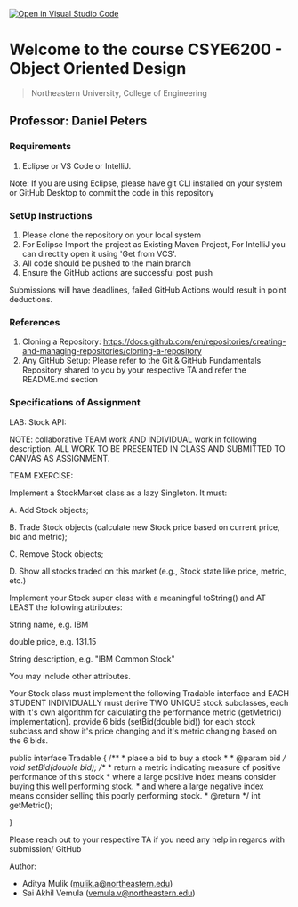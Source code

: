 [![Open in Visual Studio Code](https://classroom.github.com/assets/open-in-vscode-c66648af7eb3fe8bc4f294546bfd86ef473780cde1dea487d3c4ff354943c9ae.svg)](https://classroom.github.com/online_ide?assignment_repo_id=9815679&assignment_repo_type=AssignmentRepo)
# Welcome to the course CSYE6200 - Object Oriented Design
> Northeastern University, College of Engineering


## Professor: Daniel Peters

### Requirements
1. Eclipse or VS Code or IntelliJ.

Note: If you are using Eclipse, please have git CLI installed on your system or GitHub Desktop to commit the code in this repository

### SetUp Instructions
1. Please clone the repository on your local system
2. For Eclipse Import the project as Existing Maven Project, For IntelliJ you can directlty open it using 'Get from VCS'.
4. All code should be pushed to the main branch
3. Ensure the GitHub actions are successful post push

Submissions will have deadlines, failed GitHub Actions would result in point deductions.

### References
1. Cloning a Repository: <https://docs.github.com/en/repositories/creating-and-managing-repositories/cloning-a-repository>
2. Any GitHub Setup: Please refer to the Git & GitHub Fundamentals Repository shared to you by your respective TA and refer the README.md section


### Specifications of Assignment
LAB: Stock API:

NOTE: collaborative TEAM work AND INDIVIDUAL work in following description. ALL WORK TO BE PRESENTED IN CLASS AND SUBMITTED TO CANVAS AS ASSIGNMENT.

TEAM EXERCISE: 

Implement a StockMarket class as a lazy Singleton. It must:

A. Add Stock objects;

B. Trade Stock objects (calculate new Stock price based on current price, bid and metric);

C. Remove Stock objects;

D. Show all stocks traded on this market (e.g., Stock state like price, metric, etc.)

Implement your Stock super class with a meaningful toString() and AT LEAST the following attributes:

String name, e.g. IBM

double price, e.g. 131.15

String description, e.g. "IBM Common Stock"

You may include other attributes.

Your Stock class must implement the following Tradable interface and EACH STUDENT INDIVIDUALLY must derive TWO UNIQUE stock subclasses, each with it's own algorithm for calculating the performance metric (getMetric() implementation). provide 6 bids (setBid(double bid)) for each stock subclass and show it's price changing and it's metric changing based on the 6 bids.

public interface Tradable {
    /**
     * place a bid to buy a stock
     * 
     * @param bid
     */
    void setBid(double bid);
    /**
     * return a metric indicating measure of positive performance of this stock
     * where a large positive index means consider buying this well performing stock.
     * and where a large negative index means consider selling this poorly performing stock.
     * @return
     */
    int getMetric();

}

Please reach out to your respective TA if you need any help in regards with submission/ GitHub

Author:
- Aditya Mulik (mulik.a@northeastern.edu)
- Sai Akhil Vemula (vemula.v@northeastern.edu)
